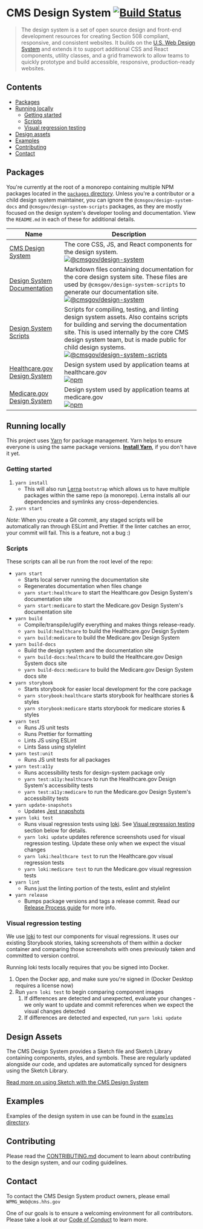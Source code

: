 # CMS Design System [![Build Status](https://github.com/CMSgov/design-system/workflows/build/badge.svg?event=push)](https://github.com/CMSgov/design-system/actions?query=workflow%3Abuild+branch%3Amaster+)

> The design system is a set of open source design and front-end development resources for creating Section 508 compliant, responsive, and consistent websites. It builds on the [U.S. Web Design System](https://designsystem.digital.gov/) and extends it to support additional CSS and React components, utility classes, and a grid framework to allow teams to quickly prototype and build accessible, responsive, production-ready websites.

## Contents

- [Packages](#packages)
- [Running locally](#running-locally)
  - [Getting started](#getting-started)
  - [Scripts](#scripts)
  - [Visual regression testing](#visual-regression-testing)
- [Design assets](#design-assets)
- [Examples](#examples)
- [Contributing](#contributing)
- [Contact](#contact)

## Packages

You're currently at the root of a monorepo containing multiple NPM packages located in the [`packages` directory](packages/). Unless you're a contributor or a child design system maintainer, you can ignore the `@cmsgov/design-system-docs` and `@cmsgov/design-system-scripts` packages, as they are mostly focused on the design system's developer tooling and documentation. View the `README.md` in each of these for additional details.

| Name                                                       | Description                                                                                                                                                                                                                                                                                                                                                                                                                                                  |
| ---------------------------------------------------------- | ------------------------------------------------------------------------------------------------------------------------------------------------------------------------------------------------------------------------------------------------------------------------------------------------------------------------------------------------------------------------------------------------------------------------------------------------------------ |
| [CMS Design System](packages/design-system)                | The core CSS, JS, and React components for the design system. <br> [![@cmsgov/design-system](https://img.shields.io/npm/v/@cmsgov/design-system.svg?label=@cmsgov%2Fdesign-system)](https://www.npmjs.com/package/@cmsgov/design-system)                                                                                                                                                                                                                     |
| [Design System Documentation](packages/design-system-docs) | Markdown files containing documentation for the core design system site. These files are used by `@cmsgov/design-system-scripts` to generate our documentation site. <br> [![@cmsgov/design-system](https://img.shields.io/npm/v/@cmsgov/design-system.svg?label=@cmsgov%2Fdesign-system-docs)](https://www.npmjs.com/package/@cmsgov/design-system-docs)                                                                                                    |
| [Design System Scripts](packages/design-system-docs)       | Scripts for compiling, testing, and linting design system assets. Also contains scripts for building and serving the documentation site. This is used internally by the core CMS design system team, but is made public for child design systems. <br> [![@cmsgov/design-system-scripts](https://img.shields.io/npm/v/@cmsgov/design-system-scripts.svg?label=@cmsgov%2Fdesign-system-scripts)](https://www.npmjs.com/package/@cmsgov/design-system-scripts) |
| [Healthcare.gov Design System](packages/ds-healthcare-gov) | Design system used by application teams at healthcare.gov <br> [![npm](https://img.shields.io/npm/v/@cmsgov/ds-healthcare-gov.svg?label=@cmsgov%2Fds-healthcare-gov)](https://www.npmjs.com/package/@cmsgov/ds-healthcare-gov)                                                                                                                                                                                                                               |
| [Medicare.gov Design System](packages/ds-medicare-gov)     | Design system used by application teams at medicare.gov <br> [![npm](https://img.shields.io/npm/v/@cmsgov/ds-medicare-gov.svg?label=@cmsgov%2Fds-medicare-gov)](https://www.npmjs.com/package/@cmsgov/ds-medicare-gov)                                                                                                                                                                                                                                       |

## Running locally

This project uses [Yarn](https://yarnpkg.com/) for package management. Yarn helps to ensure everyone is using the same package versions. [**Install Yarn**](https://yarnpkg.com/docs/install), if you don't have it yet.

### Getting started

1. `yarn install`
   - This will also run [Lerna](https://lernajs.io/) `bootstrap` which allows us to have multiple packages within the same repo (a monorepo). Lerna installs all our dependencies and symlinks any cross-dependencies.
1. `yarn start`

_Note_: When you create a Git commit, any staged scripts will be automatically ran through ESLint and Prettier. If the linter catches an error, your commit will fail. This is a feature, not a bug :)

### Scripts

These scripts can all be run from the root level of the repo:

- `yarn start`
  - Starts local server running the documentation site
  - Regenerates documentation when files change
  - `yarn start:healthcare` to start the Healthcare.gov Design System's documentation site
  - `yarn start:medicare` to start the Medicare.gov Design System's documentation site
- `yarn build`
  - Compile/transpile/uglify everything and makes things release-ready.
  - `yarn build:healthcare` to build the Healthcare.gov Design System
  - `yarn build:medicare` to build the Medicare.gov Design System
- `yarn build-docs`
  - Build the design system and the documentation site
  - `yarn build-docs:healthcare` to build the Healthcare.gov Design System docs site
  - `yarn build-docs:medicare` to build the Medicare.gov Design System docs site
- `yarn storybook`
  - Starts storybook for easier local development for the core package
  - `yarn storybook:healthcare` starts storybook for healthcare stories & styles
  - `yarn storybook:medicare` starts storybook for medicare stories & styles
- `yarn test`
  - Runs JS unit tests
  - Runs Prettier for formatting
  - Lints JS using ESLint
  - Lints Sass using stylelint
- `yarn test:unit`
  - Runs JS unit tests for all packages
- `yarn test:a11y`
  - Runs accessibility tests for design-system package only
  - `yarn test:a11y:healthcare` to run the Healthcare.gov Design System's accessibility tests
  - `yarn test:a11y:medicare` to run the Medicare.gov Design System's accessibility tests
- `yarn update-snapshots`
  - Updates [Jest snapshots](http://facebook.github.io/jest/docs/en/snapshot-testing.html)
- `yarn loki test`
  - Runs visual regression tests using [loki](https://storybook.js.org/addons/loki). See [Visual regression testing](#visual-regression-testing) section below for details.
  - `yarn loki update` updates reference screenshots used for visual regression testing. Update these only when we expect the visual changes
  - `yarn loki:healthcare test` to run the Healthcare.gov visual regression tests
  - `yarn loki:medicare test` to run the Medicare.gov visual regression tests
- `yarn lint`
  - Runs just the linting portion of the tests, eslint and stylelint
- `yarn release`
  - Bumps package versions and tags a release commit. Read our [Release Process guide](/guides/RELEASE-PROCESS.md) for more info.

### Visual regression testing

We use [loki](https://storybook.js.org/addons/loki) to test our components for visual regressions. It uses our existing Storybook stories, taking screenshots of them within a docker container and comparing those screenshots with ones previously taken and committed to version control.

Running loki tests locally requires that you be signed into Docker.

1. Open the Docker app, and make sure you're signed in (Docker Desktop requires a license now)
2. Run `yarn loki test` to begin comparing component images
   1. If differences are detected and unexpected, evaluate your changes - we only want to update and commit references when we expect the visual changes detected
   2. If differences are detected and expected, run `yarn loki update`

## Design Assets

The CMS Design System provides a Sketch file and Sketch Library containing components, styles, and symbols. These are regularly updated alongside our code, and updates are automatically synced for designers using the Sketch Library.

[Read more on using Sketch with the CMS Design System](/design-assets/README.md)

## Examples

Examples of the design system in use can be found in the [`examples` directory](examples/).

## Contributing

Please read the [CONTRIBUTING.md](CONTRIBUTING.md) document to learn about contributing to the design system, and our coding guidelines.

## Contact

To contact the CMS Design System product owners, please email `WPMG_Web@cms.hhs.gov`

One of our goals is to ensure a welcoming environment for all contributors. Please take a look at our [Code of Conduct](CODE-OF-CONDUCT.md) to learn more.
